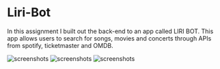# Liri-Bot

In this assignment I built out the back-end to an app called LIRI BOT.
This app allows users to search for songs, movies and concerts through
APIs from spotify, ticketmaster and OMDB.

![screenshots](/assets/images/Screenshot1.png)
![screenshots](/assets/images/Screenshot2.png)
![screenshots](/assets/images/Screenshot3.png)